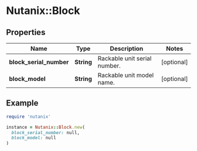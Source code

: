 # Nutanix::Block

## Properties

| Name | Type | Description | Notes |
| ---- | ---- | ----------- | ----- |
| **block_serial_number** | **String** | Rackable unit serial number. | [optional] |
| **block_model** | **String** | Rackable unit model name. | [optional] |

## Example

```ruby
require 'nutanix'

instance = Nutanix::Block.new(
  block_serial_number: null,
  block_model: null
)
```

